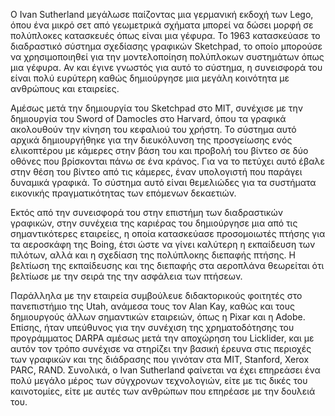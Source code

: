 Ο Ivan Sutherland μεγάλωσε παίζοντας μια γερμανική εκδοχή των Lego, όπου ένα μικρό σετ από γεωμετρικά σχήματα μπορεί να δώσει μορφή σε πολύπλοκες κατασκευές όπως είναι μια γέφυρα. Το 1963 κατασκεύασε το διαδραστικό σύστημα σχεδίασης γραφικών Sketchpad, το οποίο μπορούσε να χρησιμοποιηθεί για την μοντελοποίηση πολύπλοκων συστημάτων όπως μια γέφυρα. Αν και έγινε γνωστός για αυτό το σύστημα, η συνεισφορά του είναι πολύ ευρύτερη καθώς δημιούργησε μια μεγάλη κοινότητα με ανθρώπους και
εταιρείες.

Αμέσως μετά την δημιουργία του Sketchpad στο MIT, συνέχισε με την δημιουργία του Sword of Damocles στο Harvard, όπου τα γραφικά ακολουθούν την κίνηση του κεφαλιού του χρήστη. Το σύστημα αυτό αρχικά δημιουργήθηκε για την διευκόλυνση της προσγείωσης ενός ελικοπτέρου με κάμερες στην βάση του και προβολή του βίντεο σε δύο οθόνες που βρίσκονται πάνω σε ένα κράνος. Για να το πετύχει αυτό έβαλε στην θέση του βίντεο από τις κάμερες, έναν υπολογιστή που παράγει δυναμικά γραφικά. Το σύστημα αυτό είναι θεμελιώδες για τα συστήματα εικονικής πραγματικότητας των επόμενων δεκαετιών. 

Εκτός από την συνεισφορά του στην επιστήμη των διαδραστικών γραφικών, στην συνέχεια της καριέρας του δημιούργησε μια από τις σημαντικότερες εταιρείες, η οποία κατασκεύασε προσομοιωτές πτήσης για τα αεροσκάφη της Boing, έτσι ώστε να γίνει καλύτερη η εκπαίδευση των πιλότων, αλλά και η σχεδίαση της πολύπλοκης διεπαφής πτήσης. Η βελτίωση της εκπαίδευσης και της διεπαφής στα αεροπλάνα θεωρείται ότι βελτίωσε με την σειρά της την ασφάλεια των πτήσεων. 

Παράλληλα με την εταιρεία συμβούλευε διδακτορικούς φοιτητές στο πανεπιστήμιο της Utah, ανάμεσα τους τον Alan Kay, καθώς και τους δημιουργούς άλλων
σημαντικών εταιρειών, όπως η Pixar και η Adobe. Επίσης, ήταν υπεύθυνος για την συνέχιση της χρηματοδότησης του προγράμματος DARPA αμέσως μετά την αποχώρηση του Licklider, και με αυτόν τον τρόπο συνέχισε να στηρίζει την βασική έρευνα στις περιοχές των γραφικών και της διάδρασης που γινόταν στα MIT, Stanford, Xerox PARC, RAND. Συνολικά, ο Ivan Sutherland φαίνεται να έχει επηρεάσει ένα πολύ μεγάλο μέρος των σύγχρονων τεχνολογιών, είτε με τις δικές του καινοτομίες, είτε με αυτές των ανθρώπων που επηρέασε με την δουλειά του.


